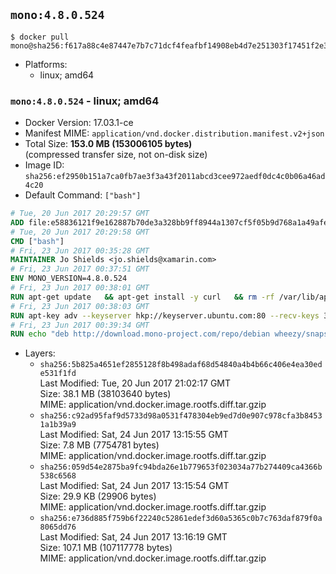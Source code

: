## `mono:4.8.0.524`

```console
$ docker pull mono@sha256:f617a88c4e87447e7b7c71dcf4feafbf14908eb4d7e251303f17451f2e3b700a
```

-	Platforms:
	-	linux; amd64

### `mono:4.8.0.524` - linux; amd64

-	Docker Version: 17.03.1-ce
-	Manifest MIME: `application/vnd.docker.distribution.manifest.v2+json`
-	Total Size: **153.0 MB (153006105 bytes)**  
	(compressed transfer size, not on-disk size)
-	Image ID: `sha256:ef2950b151a7ca0fb7ae3f3a43f2011abcd3cee972aedf0dc4c0b06a46ad4c20`
-	Default Command: `["bash"]`

```dockerfile
# Tue, 20 Jun 2017 20:29:57 GMT
ADD file:e58836121f9e162887b70de3a328bb9ff8944a1307cf5f05b9d768a1a49afe60 in / 
# Tue, 20 Jun 2017 20:29:58 GMT
CMD ["bash"]
# Fri, 23 Jun 2017 00:35:28 GMT
MAINTAINER Jo Shields <jo.shields@xamarin.com>
# Fri, 23 Jun 2017 00:37:51 GMT
ENV MONO_VERSION=4.8.0.524
# Fri, 23 Jun 2017 00:38:01 GMT
RUN apt-get update   && apt-get install -y curl   && rm -rf /var/lib/apt/lists/*
# Fri, 23 Jun 2017 00:38:03 GMT
RUN apt-key adv --keyserver hkp://keyserver.ubuntu.com:80 --recv-keys 3FA7E0328081BFF6A14DA29AA6A19B38D3D831EF
# Fri, 23 Jun 2017 00:39:34 GMT
RUN echo "deb http://download.mono-project.com/repo/debian wheezy/snapshots/$MONO_VERSION main" > /etc/apt/sources.list.d/mono-xamarin.list   && apt-get update   && apt-get install -y binutils mono-devel ca-certificates-mono fsharp mono-vbnc nuget referenceassemblies-pcl   && rm -rf /var/lib/apt/lists/* /tmp/*
```

-	Layers:
	-	`sha256:5b825a4651ef2855128f8b498adaf68d54840a4b4b66c406e4ea30ede531f1fd`  
		Last Modified: Tue, 20 Jun 2017 21:02:17 GMT  
		Size: 38.1 MB (38103640 bytes)  
		MIME: application/vnd.docker.image.rootfs.diff.tar.gzip
	-	`sha256:c92ad95faf9d5733d98a0531f478304eb9ed7d0e907c978cfa3b84531a1b39a9`  
		Last Modified: Sat, 24 Jun 2017 13:15:55 GMT  
		Size: 7.8 MB (7754781 bytes)  
		MIME: application/vnd.docker.image.rootfs.diff.tar.gzip
	-	`sha256:059d54e2875ba9fc94bda26e1b779653f023034a77b274409ca4366b538c6568`  
		Last Modified: Sat, 24 Jun 2017 13:15:54 GMT  
		Size: 29.9 KB (29906 bytes)  
		MIME: application/vnd.docker.image.rootfs.diff.tar.gzip
	-	`sha256:e736d885f759b6f22240c52861edef3d60a5365c0b7c763daf879f0a8065dd76`  
		Last Modified: Sat, 24 Jun 2017 13:16:19 GMT  
		Size: 107.1 MB (107117778 bytes)  
		MIME: application/vnd.docker.image.rootfs.diff.tar.gzip

